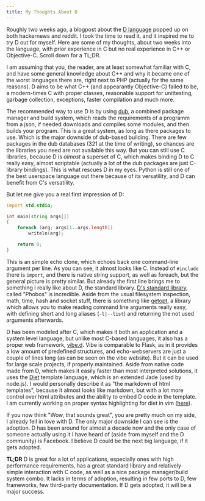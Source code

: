 ```yaml
---
title: My Thoughts About D
---
```


Roughly two weeks ago, a blogpost about the [D language][d] popped up on both
hackernews and reddit. I took the time to read it, and it inspired me to try D
out for myself. Here are some of my thoughts, about two weeks into the
language, with prior experience in C but no real experience in C++ or
Objective-C. Scroll down for a TL;DR.

  [d]: http://dlang.org

I am assuming that you, the reader, are at least somewhat familiar with C, and
have some general knowledge about C++ and why it became one of the worst
languages there are, right next to PHP (actually for the same reasons). D aims
to be what C++ (and appearantly Objective-C) failed to be, a modern-times C
with proper classes, reasonable support for unittesting, garbage collection,
exceptions, faster compilation and much more.

The recommended way to use D is by using [dub][dub], a combined
package manager and build system, which reads the requirements of a programm
from a json, if needed downloads and compiles some modules, and then builds
your program. This is a great system, as long as there packages to use. Which
is the major downside of dub-based building. There are few packages in the dub
databases (321 at the time of writing), so chances are the libraries you need
are not available this way. But you can still use C libraries, because D is
*almost* a superset of C, which makes binding D to C really easy, almost
scriptable (actually a lot of the dub packages are just C-library bindings).
This is what rescues D in my eyes. Python is still one of the best userspace
language out there because of its versatility, and D can benefit from C's
versatility.

  [dub]: http://code.dlang.org/about

But let me give you a real first impression of D:

```d
import std.stdio;

int main(string args[])
{
    foreach (arg; args[1..args.length])
        writeln(arg);

    return 0;
}
```

This is an simple echo clone, which echoes back one command-line argument per
line. As you can see, it almost looks like C. Instead of `#include` there is
`import`, and there is native string support, as well as foreach, but the
general picture is pretty similar. But already the first line brings me to
something I really like about D, the standard library. [D's standard
library][std], called "Phobos" is incredible. Aside from the usual filesystem
inspection, math, time, hash and socket stuff, there is something like
[getopt][getopt], a library which allows you to make reading command line
arguments really easy, with defining short and long aliases (`-l|--list`) and
returning the not used arguments afterwards.

  [std]: http://dlang.org/library/index.html
  [getopt]: http://dlang.org/library/std/getopt.html

D has been modeled after C, which makes it both an application and a system
level language, but unlike most C-based languages, it also has a proper web
framework, [vibe.d][vibe]. Vibe is comparable to Flask, as in it provides a low
amount of predefined structures, and echo-webservers are just a couple of lines
long (as can be seen on the vibe website). But it can be used for large scale
projects, if properly maintained. Aside from native code made from D, which
makes it easily faster than most interpreted solutions, it uses the
[Diet][diet] template language, which is an extended Jade (used by node.js). I
would personally describe it as "the markdown of html templates", because it
almost looks like markdown, but with a lot more control over html attributes
and the ability to embed D code in the template. I am currently working on
proper syntax highlighting for diet in vim ([here][dvim]).

  [vibe]: http://vibed.org/
  [diet]: http://vibed.org/templates/diet
  [dvim]: https://github.com/sulami/diet.vim

If you now think "Wow, that sounds great", you are pretty much on my side, I
already fell in love with D. The only major downside I can see is the adoption.
D has been around for almost a decade now and the only case of someone actually
using it I have heard of (aside from myself and the D community) is Facebook. I
believe D could be the next big language, if it gets adopted.

**TL;DR** D is great for a lot of applications, especially ones with high
performance requirements, has a great standard library and relatively simple
interaction with C code, as well as a nice package manager/build system combo.
It lacks in terms of adoption, resulting in few ports to D, few frameworks, few
third-party documentation. If D gets adopted, it will be a major success.

